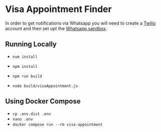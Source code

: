# Visa Appointment Finder

In order to get notifications via Whatsapp you will need to create a [Twilio](https://www.twilio.com/try-twilio) account and then set upt the [Whatsapp sandbox](https://console.twilio.com/us1/develop/sms/try-it-out/whatsapp-learn).

## Running Locally

- `nvm install`

- `npm install`
- `npm run build`
- `node build/visaAppointment.js`

## Using Docker Compose

- `cp .env.dist .env`
- `nano .env`
- `docker compose run --rm visa-appointment`
